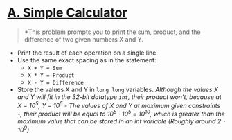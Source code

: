 # [A. Simple Calculator](https://codeforces.com/group/6uhngucRCe/contest/429626/problem/A)
> *This problem prompts you to print the sum, product, and the difference of two given numbers X and Y.

+ Print the result of each operation on a single line
+ Use the same exact spacing as in the statement:
  + ```X + Y = Sum```
  + ```X * Y = Product```
  + ```X - Y = Difference```
+ Store the values X and Y in ```long long``` variables.
*Although the values X and Y will fit in the 32-bit datatype ```int```, their product won't, because at X = 10<sup>5</sup>, Y = 10<sup>5</sup> - The values of X and Y at maximum given constraints -, their product will be equal to 10<sup>5</sup> ⋅ 10<sup>5</sup> = 10<sup>10</sup>, which is greater than the maximum value that can be stored in an int variable (Roughly around 2 ⋅ 10<sup>9</sup>)*
